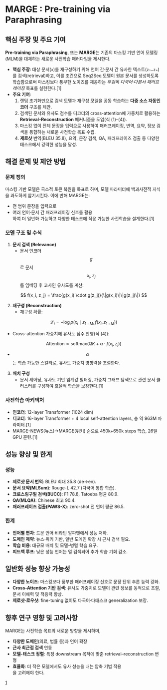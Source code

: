 # MARGE : Pre-training via Paraphrasing

## 핵심 주장 및 주요 기여  
**Pre-training via Paraphrasing**, 또는 **MARGE**는 기존의 마스킹 기반 언어 모델링(MLM)을 대체하는 새로운 사전학습 패러다임을 제시한다.  
- **핵심 주장**: 대상 문서(`x`)를 재구성하기 위해 언어 간·문서 간 유사한 텍스트(`z₁…zₘ`)를 검색(retrieval)하고, 이를 조건으로 Seq2Seq 모델이 원본 문서를 생성하도록 학습함으로써 마스킹보다 풍부한 노이즈를 제공하는 *무감독 다국어·다문서 패러프레이징* 목표를 실현한다.[1]
- **주요 기여**:  
  1. 랜덤 초기화만으로 검색 모델과 재구성 모델을 공동 학습하는 **다중 소스 자동인코더** 구조를 제안.  
  2. 검색된 문서와 유사도 점수를 디코더의 cross-attention에 가중치로 활용하는 **Retrieval–Reconstruction** 메커니즘을 도입(식 (1)–(4)).  
  3. 마스킹 없이 전체 문장을 입력으로 사용하여 패러프레이징, 번역, 요약, 정보 검색을 통합하는 새로운 사전학습 목표 수립.  
  4. **제로샷** 번역(BLEU 35.8), 요약, 문장 검색, QA, 패러프레이즈 검출 등 다양한 태스크에서 강력한 성능을 달성.

## 해결 문제 및 제안 방법  
### 문제 정의  
마스킹 기반 모델은 국소적 토큰 복원을 목표로 하며, 모델 파라미터에 백과사전적 지식을 과도하게 암기시킨다. 이에 반해 MARGE는:
- 전 범위 문장을 입력으로
- 여러 언어·문서 간 패러프레이징 신호를 활용  
하여 더 일반화 가능하고 다양한 태스크에 적응 가능한 사전학습을 설계한다.[1]

### 모델 구조 및 수식  
1. **문서 검색 (Relevance)**  
   - 문서 인코더 $$g$$로 문서 $$x_i, z_j$$를 임베딩 후 코사인 유사도를 계산:  

$$
       f(x_i, z_j) = \frac{g(x_i) \cdot g(z_j)}{\|g(x_i)\|\|g(z_j)\|}
     $$  

2. **재구성 (Reconstruction)**  
   - 재구성 확률:

$$
       \mathcal{L}_i = -\log p\bigl(x_i \mid z_{1:M}, f(x_i, z_{1:M})\bigr)
     $$
   
   - Cross-attention 가중치에 유사도 점수 반영(식 (4)):

$$
       \mathrm{Attention} \propto \mathrm{softmax}\bigl(QK + \alpha \cdot f(x_i, z_j)\bigr)
     $$
   
   - $$\alpha$$는 학습 가능한 스칼라로, 유사도 가중치 영향력을 조절한다.  
3. **배치 구성**  
   - 문서 셰어딩, 유사도 기반 임계값 필터링, 가중치 그래프 탐색으로 관련 문서 클러스터를 구성하여 효율적 학습을 보장한다.[1]

### 사전학습 아키텍처  
- **인코더**: 12-layer Transformer (1024 dim)  
- **디코더**: 16-layer Transformer + 4 local self-attention layers, 총 약 963M 파라미터.[1]
- MARGE-NEWS(뉴스)→MARGE(위키) 순으로 450k+650k steps 학습, 26일 GPU 훈련.[1]

## 성능 향상 및 한계  
### 성능  
- **제로샷 문서 번역**: BLEU 최대 35.8 (de→en).  
- **문서 요약(MLSum)**: Rouge-L 42.7 (다국어 통합 학습).  
- **크로스링구얼 검색(BUCC)**: F1 78.8, Tatoeba 평균 80.9.  
- **QA(MLQA)**: Chinese 최고 90.4.  
- **패러프레이즈 검출(PAWS-X)**: zero-shot 전 언어 평균 86.5.  

### 한계  
- **언어별 편차**: 드문 언어·비라틴 알파벳에서 성능 저하.  
- **도메인 제약**: 뉴스·위키 기반, 일반 도메인 확장 시 근사 검색 필요.  
- **학습 비용**: 대규모 배치 및 모델-병렬 학습 요구.  
- **피드백 루프**: 낮은 성능 언어는 덜 검색되어 추가 학습 기회 감소.

## 일반화 성능 향상 가능성  
- **다양한 노이즈**: 마스킹보다 풍부한 패러프레이징 신호로 문장 단위 추론 능력 강화.  
- **Cross-Attention 기반 검색**: 유사도 가중치로 모델이 관련 정보를 동적으로 조절, 문서 이해력 및 적응력 향상.  
- **제로샷·로우샷**: fine-tuning 없이도 다국어·다태스크 generalization 보장.  

## 향후 연구 영향 및 고려사항  
MARGE는 사전학습 목표의 새로운 방향을 제시하며,  
- **다양한 도메인**(의료, 법률 등)과 언어 확장  
- **근사 최근접 검색** 연동  
- **모델-태스크 정렬**: 특정 downstream 목적에 맞춘 retrieval–reconstruction 변형  
- **효율화**: 더 작은 모델에서도 유사 성능을 내는 압축 기법 적용  
을 고려해야 한다.

[1](https://ppl-ai-file-upload.s3.amazonaws.com/web/direct-files/attachments/65988149/88148f85-dd94-4b73-ab04-45274818e707/2006.15020v1.pdf)
